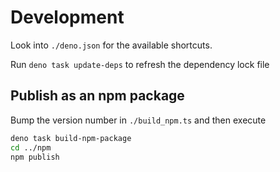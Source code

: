 # Development

Look into `./deno.json` for the available shortcuts.

Run `deno task update-deps` to refresh the dependency lock file

## Publish as an npm package

Bump the version number in `./build_npm.ts` and then execute

```sh
deno task build-npm-package
cd ../npm
npm publish
```

